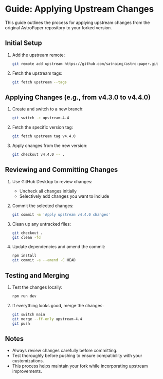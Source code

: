 # Guide: Applying Upstream Changes

This guide outlines the process for applying upstream changes from the original AstroPaper repository to your forked version.

## Initial Setup

1. Add the upstream remote:
   ```bash
   git remote add upstream https://github.com/satnaing/astro-paper.git
   ```

2. Fetch the upstream tags:
   ```bash
   git fetch upstream --tags
   ```

## Applying Changes (e.g., from v4.3.0 to v4.4.0)

1. Create and switch to a new branch:
   ```bash
   git switch -c upstream-4.4
   ```

2. Fetch the specific version tag:
   ```bash
   git fetch upstream tag v4.4.0
   ```

3. Apply changes from the new version:
   ```bash
   git checkout v4.4.0 -- .
   ```

## Reviewing and Committing Changes

1. Use GitHub Desktop to review changes:
   - Uncheck all changes initially
   - Selectively add changes you want to include

2. Commit the selected changes:
   ```bash
   git commit -m 'Apply upstream v4.4.0 changes'
   ```

3. Clean up any untracked files:
   ```bash
   git checkout .
   git clean -fd
   ```

4. Update dependencies and amend the commit:
   ```bash
   npm install
   git commit -a --amend -C HEAD
   ```

## Testing and Merging

1. Test the changes locally:
   ```bash
   npm run dev
   ```

2. If everything looks good, merge the changes:
   ```bash
   git switch main
   git merge --ff-only upstream-4.4
   git push
   ```

## Notes

- Always review changes carefully before committing.
- Test thoroughly before pushing to ensure compatibility with your customizations.
- This process helps maintain your fork while incorporating upstream improvements.

